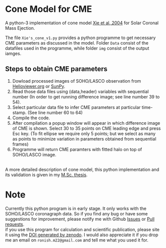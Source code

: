 # Cone Model for CME
A python-3 implementation of cone model [Xie et al.,2004](https://agupubs.onlinelibrary.wiley.com/doi/full/10.1029/2003JA010226#) for Solar Coronal Mass Ejection.

The file `Xie's_cone_v1.py` provides a python programme to get necessary CME parameters as discussed in the model. Folder `Data` consist of the datafiles used in the programme, while folder `img` consist of the output iamges.

## Steps to obtain CME parameters
1) Dowload processed images of SOHO/LASCO observation from [Helioviewer.org](https://helioviewer.ias.u-psud.fr/) or [SunPy](https://docs.sunpy.org/en/stable/guide/acquiring_data/helioviewer.html).
2) Read those data files using (data,header) variables with sequential number (In order to get running difference image; see line number 39 to 54).
3) Select particular data file to infer CME parameters at particular time-stamp. (See line number 60 to 64)
4) Compile the code.
5) After compilation a popup window will appear in which difference image of CME is shown. Select 30 to 35 points on CME leading edge and press Esc key. (To fit ellipse we require only 5 points; but we select as many as points to minimize variation in parameters obtained from sequential frames)
6) Programme will return CME paramters with fitted halo on top of SOHO/LASCO image.

\
A more detailed description of cone model, this python implementation and its validation is given in my [M.Sc. thesis](https://u.pcloud.link/publink/show?code=XZdCdPXZRXWkAJ8UPD53l0kKUqj06uuzjI7k).









# Note
Currently this python program is in early stage. It only works with the SOHO/LASCO coronagraph data. So if you find any bug or have some suggestions for improvement, please notify me with Github [Issues](https://github.com/astronish16/Cone_Model_for_CME/issues) or [Pull requests](https://github.com/astronish16/Cone_Model_for_CME/pulls).\
if you use this program for calculation and scientific publication, please site it using the [DOI generated by zenodo](https://zenodo.org/record/5038648). I would also appreciate it if you drop me an email on `ronish.m22@gmail.com` and tell me what you used it for. 
